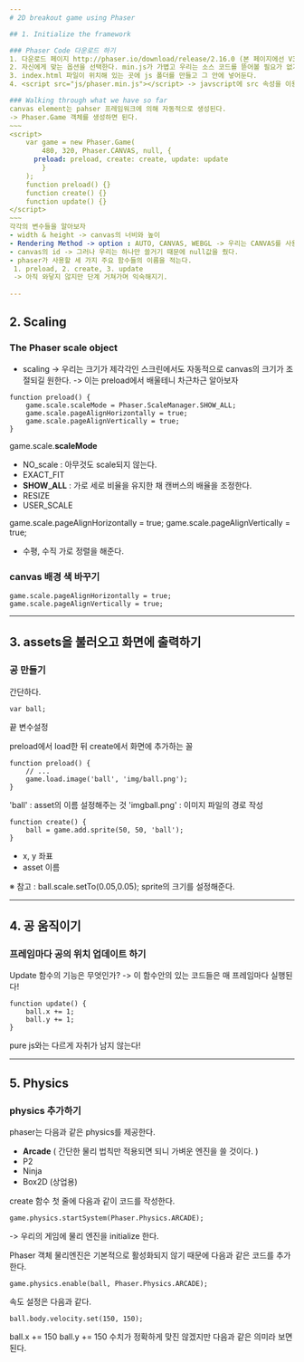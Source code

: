 ```yaml
---
# 2D breakout game using Phaser

## 1. Initialize the framework

### Phaser Code 다운로드 하기
1. 다운로드 페이지 http://phaser.io/download/release/2.16.0 (본 페이지에선 V3.0이 아닌 V2.0을 다룰 것이다.)
2. 자신에게 맞는 옵션을 선택한다. min.js가 가볍고 우리는 소스 코드를 뜯어볼 필요가 없기 때문에 이를 쓰길 추천한다.
3. index.html 파일이 위치해 있는 곳에 js 폴더를 만들고 그 안에 넣어둔다.
4. <script src="js/phaser.min.js"></script> -> javscript에 src 속성을 이용해서 적용시킨다.

### Walking through what we have so far
canvas element는 pahser 프레임워크에 의해 자동적으로 생성된다.
-> Phaser.Game 객체를 생성하면 된다.
~~~
<script>
    var game = new Phaser.Game(
        480, 320, Phaser.CANVAS, null, {
      preload: preload, create: create, update: update
        }
    );
    function preload() {}
    function create() {}
    function update() {}
</script>
~~~
각각의 변수들을 알아보자
- width & height -> canvas의 너비와 높이
- Rendering Method -> option : AUTO, CANVAS, WEBGL -> 우리는 CANVAS를 사용할 것이다.
- canvas의 id -> 그러나 우리는 하나만 쓸거기 때문에 null값을 줬다.
- phaser가 사용할 세 가지 주요 함수들의 이름을 적는다.
 1. preload, 2. create, 3. update
 -> 아직 와닿지 않지만 단계 거쳐가며 익숙해지기.
 
---
```

## 2. Scaling

### The Phaser scale object
* scaling -> 우리는 크기가 제각각인 스크린에서도 자동적으로 canvas의 크기가 조절되길 원한다.
-> 이는 preload에서 배울테니 차근차근 알아보자

~~~
function preload() {
    game.scale.scaleMode = Phaser.ScaleManager.SHOW_ALL;
    game.scale.pageAlignHorizontally = true;
    game.scale.pageAlignVertically = true;
}
~~~

game.scale.**scaleMode**
- NO_scale : 아무것도 scale되지 않는다.
- EXACT_FIT
- **SHOW_ALL** : 가로 세로 비율을 유지한 채 캔버스의 배율을 조정한다.
- RESIZE
- USER_SCALE

game.scale.pageAlignHorizontally = true;
game.scale.pageAlignVertically = true;
- 수평, 수직 가로 정렬을 해준다.

### canvas 배경 색 바꾸기
    game.scale.pageAlignHorizontally = true;
    game.scale.pageAlignVertically = true;
    
---

## 3. assets을 불러오고 화면에 출력하기

### 공 만들기
간단하다.
~~~
var ball;
~~~
끝
변수설정

preload에서 load한 뒤 create에서 화면에 추가하는 꼴

~~~
function preload() {
    // ...
    game.load.image('ball', 'img/ball.png');
}
~~~
'ball' : asset의 이름 설정해주는 것
'imgball.png' : 이미지 파일의 경로 작성

~~~
function create() {
    ball = game.add.sprite(50, 50, 'ball');
}
~~~
- x, y 좌표
- asset 이름

※ 참고 : ball.scale.setTo(0.05,0.05); sprite의 크기를 설정해준다.

---

## 4. 공 움직이기

### 프레임마다 공의 위치 업데이트 하기
Update 함수의 기능은 무엇인가?
-> 이 함수안의 있는 코드들은 매 프레임마다 실행된다!

~~~
function update() {
    ball.x += 1;
    ball.y += 1;
}
~~~

pure js와는 다르게 자취가 남지 않는다!

---

## 5. Physics

### physics 추가하기
phaser는 다음과 같은 physics를 제공한다.
- **Arcade** ( 간단한 물리 법칙만 적용되면 되니 가벼운 엔진을 쓸 것이다. )
- P2
- Ninja
- Box2D (상업용)

create 함수 첫 줄에 다음과 같이 코드를 작성한다.
~~~
game.physics.startSystem(Phaser.Physics.ARCADE);
~~~
-> 우리의 게임에 물리 엔진을 initialize 한다.

Phaser 객체 물리엔진은 기본적으로 활성화되지 않기 때문에 다음과 같은 코드를 추가한다.
~~~
game.physics.enable(ball, Phaser.Physics.ARCADE);
~~~

속도 설정은 다음과 같다.
~~~
ball.body.velocity.set(150, 150);
~~~
ball.x += 150
ball.y += 150
수치가 정확하게 맞진 않겠지만 다음과 같은 의미라 보면 된다.
